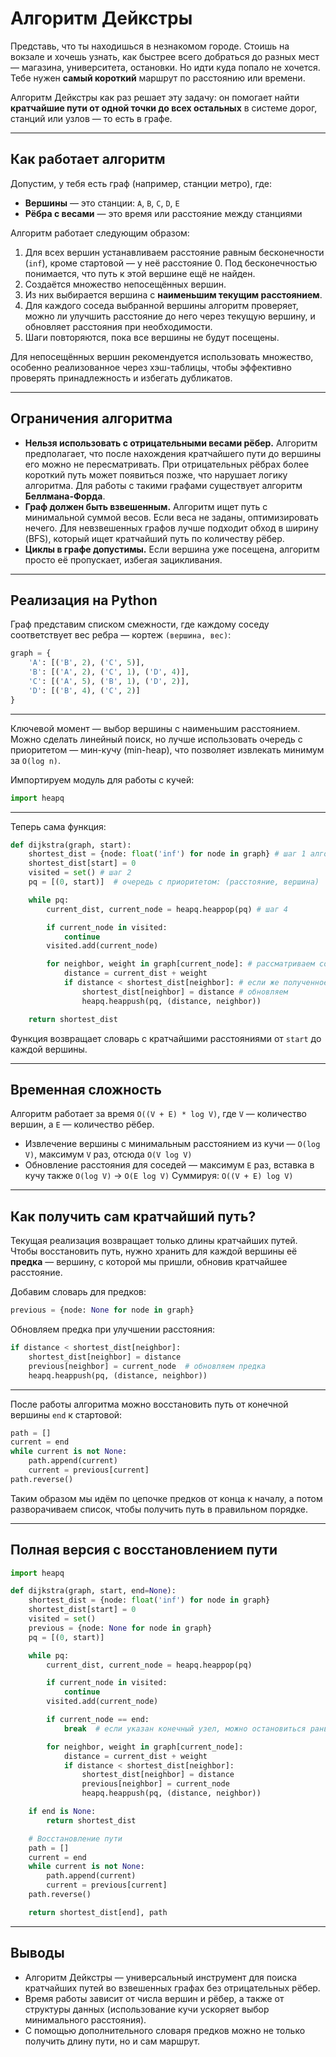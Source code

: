 # Алгоритм Дейкстры

Представь, что ты находишься в незнакомом городе. Стоишь на вокзале и хочешь узнать, как быстрее всего добраться до разных мест — магазина, университета, остановки. Но идти куда попало не хочется. Тебе нужен **самый короткий** маршрут по расстоянию или времени.

Алгоритм Дейкстры как раз решает эту задачу:
он помогает найти **кратчайшие пути от одной точки до всех остальных** в системе дорог, станций или узлов — то есть в графе.

---

## Как работает алгоритм

Допустим, у тебя есть граф (например, станции метро), где:

* **Вершины** — это станции: `A`, `B`, `C`, `D`, `E`
* **Рёбра с весами** — это время или расстояние между станциями

Алгоритм работает следующим образом:

1. Для всех вершин устанавливаем расстояние равным бесконечности (`inf`), кроме стартовой — у неё расстояние 0. Под бесконечностью понимается, что путь к этой вершине ещё не найден.
2. Создаётся множество непосещённых вершин.
3. Из них выбирается вершина с **наименьшим текущим расстоянием**.
4. Для каждого соседа выбранной вершины алгоритм проверяет, можно ли улучшить расстояние до него через текущую вершину, и обновляет расстояния при необходимости.
5. Шаги повторяются, пока все вершины не будут посещены.

Для непосещённых вершин рекомендуется использовать множество, особенно реализованное через хэш-таблицы, чтобы эффективно проверять принадлежность и избегать дубликатов.

---

## Ограничения алгоритма

* **Нельзя использовать с отрицательными весами рёбер.** Алгоритм предполагает, что после нахождения кратчайшего пути до вершины его можно не пересматривать. При отрицательных рёбрах более короткий путь может появиться позже, что нарушает логику алгоритма. Для работы с такими графами существует алгоритм **Беллмана-Форда**.
* **Граф должен быть взвешенным.** Алгоритм ищет путь с минимальной суммой весов. Если веса не заданы, оптимизировать нечего. Для невзвешенных графов лучше подходит обход в ширину (BFS), который ищет кратчайший путь по количеству рёбер.
* **Циклы в графе допустимы.** Если вершина уже посещена, алгоритм просто её пропускает, избегая зацикливания.

---

## Реализация на Python

Граф представим списком смежности, где каждому соседу соответствует вес ребра — кортеж `(вершина, вес)`:

```python
graph = {
    'A': [('B', 2), ('C', 5)],
    'B': [('A', 2), ('C', 1), ('D', 4)],
    'C': [('A', 5), ('B', 1), ('D', 2)],
    'D': [('B', 4), ('C', 2)]
}
```

---

Ключевой момент — выбор вершины с наименьшим расстоянием. Можно сделать линейный поиск, но лучше использовать очередь с приоритетом — мин-кучу (min-heap), что позволяет извлекать минимум за `O(log n)`.

Импортируем модуль для работы с кучей:

```python
import heapq
```

---

Теперь сама функция:

```python
def dijkstra(graph, start):
    shortest_dist = {node: float('inf') for node in graph} # шаг 1 алгоритма
    shortest_dist[start] = 0
    visited = set() # шаг 2
    pq = [(0, start)]  # очередь с приоритетом: (расстояние, вершина)

    while pq:
        current_dist, current_node = heapq.heappop(pq) # шаг 4

        if current_node in visited:
            continue
        visited.add(current_node)

        for neighbor, weight in graph[current_node]: # рассматриваем соседей текущей вершины
            distance = current_dist + weight
            if distance < shortest_dist[neighbor]: # если же полученное расстояние меньше текущего
                shortest_dist[neighbor] = distance # обновляем
                heapq.heappush(pq, (distance, neighbor))

    return shortest_dist
```

Функция возвращает словарь с кратчайшими расстояниями от `start` до каждой вершины.

---

## Временная сложность

Алгоритм работает за время `O((V + E) * log V)`, где `V` — количество вершин, а `E` — количество рёбер.


* Извлечение вершины с минимальным расстоянием из кучи — `O(log V)`, максимум `V` раз, отсюда `O(V log V)`
* Обновление расстояния для соседей — максимум `E` раз, вставка в кучу также `O(log V)` → `O(E log V)`
  Суммируя: `O((V + E) log V)`

---

## Как получить сам кратчайший путь?

Текущая реализация возвращает только длины кратчайших путей. Чтобы восстановить путь, нужно хранить для каждой вершины её **предка** — вершину, с которой мы пришли, обновив кратчайшее расстояние.

Добавим словарь для предков:

```python
previous = {node: None for node in graph}
```

Обновляем предка при улучшении расстояния:

```python
if distance < shortest_dist[neighbor]:
    shortest_dist[neighbor] = distance
    previous[neighbor] = current_node  # обновляем предка
    heapq.heappush(pq, (distance, neighbor))
```

---

После работы алгоритма можно восстановить путь от конечной вершины `end` к стартовой:

```python
path = []
current = end
while current is not None:
    path.append(current)
    current = previous[current]
path.reverse()
```

Таким образом мы идём по цепочке предков от конца к началу, а потом разворачиваем список, чтобы получить путь в правильном порядке.

---

## Полная версия с восстановлением пути

```python
import heapq

def dijkstra(graph, start, end=None):
    shortest_dist = {node: float('inf') for node in graph}
    shortest_dist[start] = 0
    visited = set()
    previous = {node: None for node in graph}
    pq = [(0, start)]

    while pq:
        current_dist, current_node = heapq.heappop(pq)

        if current_node in visited:
            continue
        visited.add(current_node)

        if current_node == end:
            break  # если указан конечный узел, можно остановиться раньше

        for neighbor, weight in graph[current_node]:
            distance = current_dist + weight
            if distance < shortest_dist[neighbor]:
                shortest_dist[neighbor] = distance
                previous[neighbor] = current_node
                heapq.heappush(pq, (distance, neighbor))

    if end is None:
        return shortest_dist

    # Восстановление пути
    path = []
    current = end
    while current is not None:
        path.append(current)
        current = previous[current]
    path.reverse()

    return shortest_dist[end], path
```

---

## Выводы

* Алгоритм Дейкстры — универсальный инструмент для поиска кратчайших путей во взвешенных графах без отрицательных рёбер.
* Время работы зависит от числа вершин и рёбер, а также от структуры данных (использование кучи ускоряет выбор минимального расстояния).
* С помощью дополнительного словаря предков можно не только получить длину пути, но и сам маршрут.

